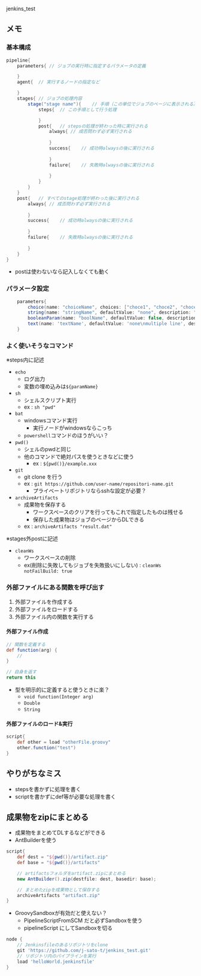 jenkins_test

## メモ

### 基本構成

```groovy
pipeline{
	parameters{	// ジョブの実行時に指定するパラメータの定義

	}
	agent{	// 実行するノードの指定など

	}
	stages{	// ジョブの処理内容
		stage("stage name"){	// 手順（この単位でジョブのページに表示される）
			steps{	// この手順として行う処理

			}
			post{	// stepsの処理が終わった時に実行される
				always{	// 成否問わず必ず実行される
					
				}
				success{	// 成功時alwaysの後に実行される
					
				}
				failure{	// 失敗時alwaysの後に実行される
					
				}
			}
		}
	}
	post{	// すべてのstage処理が終わった後に実行される
		always{	// 成否問わず必ず実行される
			
		}
		success{	// 成功時alwaysの後に実行される
			
		}
		failure{	// 失敗時alwaysの後に実行される
			
		}
	}
}
```
- postは使わないなら記入しなくても動く

### パラメータ設定

```groovy
	parameters{
		choice(name: "choiceName", choices: ["choce1", "choce2", "choce3"], description: "選択肢")
		string(name: "stringName", defaultValue: "none", description: "文字列")
		booleanParam(name: "boolName", defaultValue: false, description: "フラグ")
		text(name: 'textName', defaultValue: 'none\nmultiple line', description: '複数行の文字列')
	}
```

### よく使いそうなコマンド

※steps内に記述
- `echo`
	- ログ出力
	- 変数の埋め込みは`${paramName}`
- `sh`
	- シェルスクリプト実行
	- ex : `sh "pwd"`
- `bat`
	- windowsコマンド実行
		- 実行ノードがwindowsならこっち
	- `powershell`コマンドのほうがいい？
- `pwd()`
	- シェルのpwdと同じ
	- 他のコマンドで絶対パスを使うときなどに使う
		- ex : `${pwd()}/example.xxx`
- `git`
	- git clone を行う
	- ex : `git https://github.com/user-name/repositori-name.git`
		- プライベートリポジトリならsshな設定が必要？
- `archiveArtifacts`
	- 成果物を保存する
		- ワークスペースのクリアを行ってもこれで指定したものは残せる
		- 保存した成果物はジョブのページからDLできる
	- ex : `archiveArtifacts "result.dat"`

※stages外postに記述
- `cleanWs`
	- ワークスペースの削除
	- ex(削除に失敗してもジョブを失敗扱いにしない) : `cleanWs notFailBuild: true`

### 外部ファイルにある関数を呼び出す

1. 外部ファイルを作成する
1. 外部ファイルをロードする
1. 外部ファイル内の関数を実行する

#### 外部ファイル作成

```groovy
// 関数を定義する
def function(arg) {
	// 
}

// 自身を返す
return this
```
- 型を明示的に定義すると使うときに楽？
	- `void function(Integer arg)`
	- `Double`
	- `String`

#### 外部ファイルのロード&実行

```groovy
script{
	def other = load "otherFile.groovy"
	other.function("test")
}
```

## やりがちなミス

- stepsを書かずに処理を書く
- scriptを書かずにdef等が必要な処理を書く

## 成果物をzipにまとめる

- 成果物をまとめてDLするなどができる
- AntBuilderを使う
```groovy
script{
	def dest = "${pwd()}/artifact.zip"
	def base = "${pwd()}/artifacts"

	// artifactsフォルダをartifact.zipにまとめる
	new AntBuilder().zip(destfile: dest, basedir: base);

	// まとめたzipを成果物として保存する
	archiveArtifacts "artifact.zip"
}
```

- GroovySandboxが有効だと使えない？
	- PipelineScriptFromSCM だと必ずSandboxを使う
	- pipelineScript にしてSandboxを切る
```groovy
node {
	// Jenkinsfileのあるリポジトリをclone
    git 'https://github.com/j-sato-t/jenkins_test.git'
	// リポジトリ内のパイプラインを実行
    load 'helloWorld.jenkinsfile'
}
```
